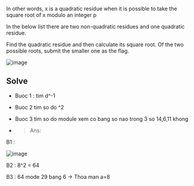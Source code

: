 In other words, x is a quadratic residue when it is possible to take the square root of x modulo an integer p

In the below list there are two non-quadratic residues and one quadratic residue.

Find the quadratic residue and then calculate its square root. Of the two possible roots, submit the smaller one as the flag.

![image](https://github.com/user-attachments/assets/244d2908-1188-4830-8f35-5dc453df82d6)

## Solve

- Buoc 1 : tim d^-1

- Buoc 2 tim so do ^2

- Buoc 3 tim so do module xem co bang so nao trong 3 so 14,6,11 khong

- > Ans:

B1 : 

![image](https://github.com/user-attachments/assets/2cb40d8f-38bd-4bb1-9554-b933fc2c364e)

B2 : 8^2 = 64

B3 : 64 mode 29 bang 6 -> Thoa man a=8
